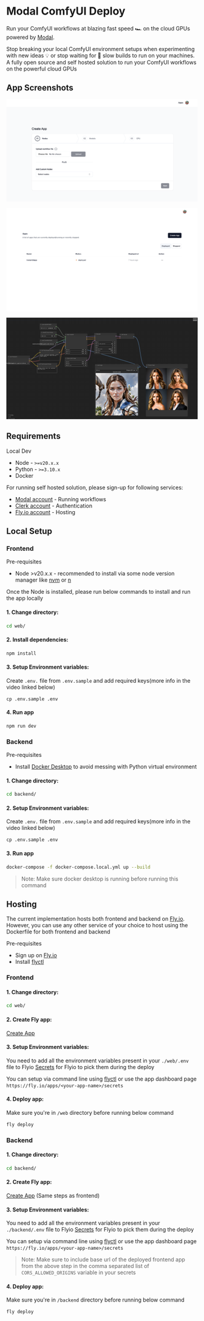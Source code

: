 # Modal ComfyUI Deploy

Run your ComfyUI workflows at blazing fast speed 🏎️ on the cloud GPUs powered by [Modal](https://modal.com/).

Stop breaking your local ComfyUI environment setups when experimenting with new ideas 💡 or stop waiting for 🐌 slow builds to run on your machines. A fully open source and self hosted solution to run your ComfyUI workflows on the powerful cloud GPUs

## App Screenshots

![Create App Screenshot](./screenshots/app/create-app-page.png)

![Apps Screenshot](./screenshots/app/apps-page.png)

![Workflow Screenshot](./screenshots/app/workflow-page.png)

## Requirements

Local Dev

- Node - `>=v20.x.x`
- Python - `>=3.10.x`
- Docker

For running self hosted solution, please sign-up for following services:

- [Modal account](https://modal.com/) - Running workflows
- [Clerk account](https://clerk.com/) - Authentication
- [Fly.io account](https://fly.io/) - Hosting

## Local Setup

### Frontend

Pre-requisites

- Node >v20.x.x - recommended to install via some node version manager like [nvm](https://github.com/nvm-sh/nvm) or [n](https://github.com/tj/n)

Once the Node is installed, please run below commands to install and run the app locally

#### 1. Change directory:

```sh
cd web/
```

#### 2. Install dependencies:

```sh
npm install
```

#### 3. Setup Environment variables:

Create `.env.` file from `.env.sample` and add required keys(more info in the video linked below)

```
cp .env.sample .env
```

#### 4. Run app

```sh
npm run dev
```

### Backend

Pre-requisites

- Install [Docker Desktop](https://www.docker.com/products/docker-desktop/) to avoid messing with Python virtual environment

#### 1. Change directory:

```sh
cd backend/
```

#### 2. Setup Environment variables:

Create `.env.` file from `.env.sample` and add required keys(more info in the video linked below)

```
cp .env.sample .env
```

#### 3. Run app

```sh
docker-compose -f docker-compose.local.yml up --build
```

> Note: Make sure docker desktop is running before running this command

## Hosting

The current implementation hosts both frontend and backend on [Fly.io](https://fly.io/). However, you can use any other service of your choice to host using the Dockerfile for both frontend and backend

Pre-requisites

- Sign up on [Fly.io](https://fly.io/)
- Install [flyctl](https://fly.io/docs/flyctl/install/)

### Frontend

#### 1. Change directory:

```sh
cd web/
```

#### 2. Create Fly app:

[Create App](./docs/flyio/create-flyio-app.md)

#### 3. Setup Environment variables:

You need to add all the environment variables present in your `./web/.env` file to Flyio [Secrets](https://fly.io/docs/apps/secrets/#setting-secrets) for Flyio to pick them during the deploy

You can setup via command line using [flyctl](https://fly.io/docs/apps/secrets/#set-secrets) or use the app dashboard page `https://fly.io/apps/<your-app-name>/secrets`

#### 4. Deploy app:

Make sure you're in `/web` directory before running below command

```sh
fly deploy
```

### Backend

#### 1. Change directory:

```sh
cd backend/
```

#### 2. Create Fly app:

[Create App](./docs/flyio/create-flyio-app.md) (Same steps as frontend)

#### 3. Setup Environment variables:

You need to add all the environment variables present in your `./backend/.env` file to Flyio [Secrets](https://fly.io/docs/apps/secrets/#setting-secrets) for Flyio to pick them during the deploy

You can setup via command line using [flyctl](https://fly.io/docs/apps/secrets/#set-secrets) or use the app dashboard page `https://fly.io/apps/<your-app-name>/secrets`

> Note: Make sure to include base url of the deployed frontend app from the above step in the comma separated list of `CORS_ALLOWED_ORIGINS` variable in your secrets

#### 4. Deploy app:

Make sure you're in `/backend` directory before running below command

```sh
fly deploy
```
